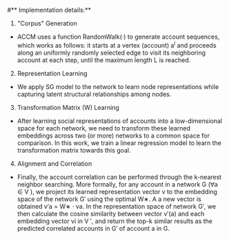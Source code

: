 #** Implementation details:**
1. "Corpus" Generation
- ACCM uses a function RandomWalk(·) to generate account sequences, which works as follows: it starts at a vertex (account) a<sup>i</sup> and proceeds along an uniformly randomly selected edge to visit its neighboring account at each step, until the maximum length L is reached. 

2. Representation Learning
- We apply SG model to the network to learn node representations while capturing latent structural relationships among nodes. 

3. Transformation Matrix (W) Learning
- After learning social representations of accounts into a low-dimensional space for each network, we need to transform these learned embeddings across two (or more) networks to a common space for comparison. In this work, we train a linear regression model to learn the transformation matrix towards this goal.

4. Alignment and Correlation
- Finally, the account correlation can be performed through the k-nearest neighbor searching. More formally, for any account in a network G (∀a ∈ V ), we project its learned representation vector v to the embedding space of the network G′ using the optimal W∗. A a
new vector is obtained v′a = W∗ · va. In the representation space of network G′, we then calculate the cosine similarity between vector v′(a) and each embedding vector vi in V ′, and return the top-k similar results as the predicted correlated accounts in G′ of account a in G.
